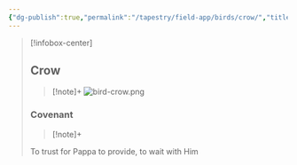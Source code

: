 ```yaml
---
{"dg-publish":true,"permalink":"/tapestry/field-app/birds/crow/","title":"Crow","tags":["covenants/animals/birds"],"dgHomeLink":true,"dgEnableSearch":true}
---
```


> [!infobox-center] 
> ## Crow
> > [!note]+
> ![bird-crow.png](/img/user/File%20Vault/Field%20App/birds/bird-crow.png)
> ### Covenant
>> [!note]+ 
>  <p class="note first">To trust for Pappa to provide, to wait with Him</p>
>  
